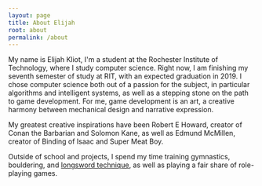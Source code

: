 ```yaml
---
layout: page
title: About Elijah
root: about
permalink: /about
---
```


My name is Elijah Kliot, I'm a student at the Rochester Institute of Technology, where I study computer science. Right now, I am finishing my seventh semester of study at RIT, with an expected graduation in 2019. I chose computer science both out of a passion for the subject, in particular algorithms and intelligent systems, as well as a stepping stone on the path to game development. For me, game development is an art, a creative harmony between mechanical design and narrative expression.

My greatest creative inspirations have been Robert E Howard, creator of Conan the Barbarian and Solomon Kane, as well as Edmund McMillen, creator of Binding of Isaac and Super Meat Boy.

Outside of school and projects, I spend my time training gymnastics, bouldering, and [longsword technique](https://en.wikipedia.org/wiki/Historical_European_martial_arts), as well as playing a fair share of role-playing games.

